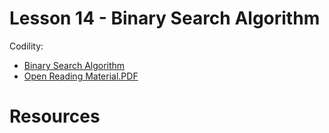 # Lesson 14 - Binary Search Algorithm

Codility:

- [Binary Search Algorithm](https://app.codility.com/programmers/lessons/14-binary_search_algorithm/)
- [Open Reading Material.PDF](docs/lessons/l014-binary-search-algorithm.pdf)

# Resources
